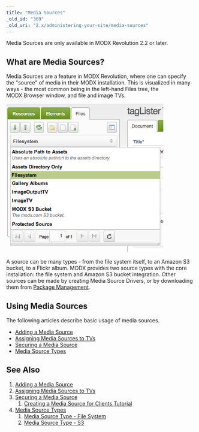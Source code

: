 ```yaml
---
title: "Media Sources"
_old_id: "369"
_old_uri: "2.x/administering-your-site/media-sources"
---
```


Media Sources are only available in MODX Revolution 2.2 or later.

## What are Media Sources?

Media Sources are a feature in MODX Revolution, where one can specify the "source" of media in their MODX installation. This is visualized in many ways - the most common being in the left-hand Files tree, the MODX.Browser window, and file and image TVs.

![](sources-tree2.png)

A source can be many types - from the file system itself, to an Amazon S3 bucket, to a Flickr album. MODX provides two source types with the core installation: the file system and Amazon S3 bucket integration. Other sources can be made by creating Media Source Drivers, or by downloading them from [Package Management](extending-modx/transport-packages "Package Management").

## Using Media Sources

The following articles describe basic usage of media sources.

- [Adding a Media Source](building-sites/media-sources/creating "Adding a Media Source")
- [Assigning Media Sources to TVs](building-sites/media-sources/assigning-to-tvs "Assigning Media Sources to TVs")
- [Securing a Media Source](building-sites/media-sources/securing "Securing a Media Source")
- [Media Source Types](building-sites/media-sources/types "Media Source Types")

## See Also

1. [Adding a Media Source](building-sites/media-sources/creating)
2. [Assigning Media Sources to TVs](building-sites/media-sources/assigning-to-tvs)
3. [Securing a Media Source](building-sites/media-sources/securing)
   1. [Creating a Media Source for Clients Tutorial](building-sites/media-sources/securing/clients-tutorial)
4. [Media Source Types](building-sites/media-sources/types)
   1. [Media Source Type - File System](building-sites/media-sources/types/media-source-type-file-system)
   2. [Media Source Type - S3](building-sites/media-sources/types/media-source-type-s3)

